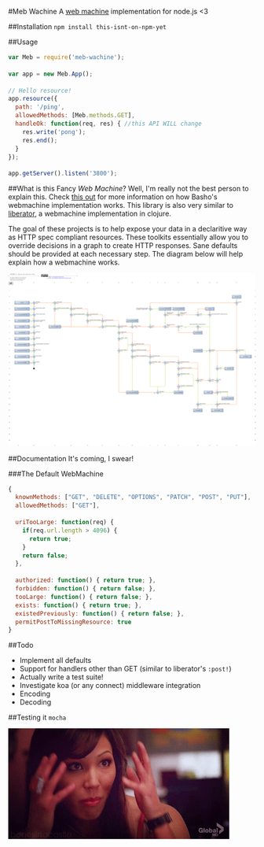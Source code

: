 #Meb Wachine
A [web machine](https://github.com/basho/webmachine/wiki) implementation
for node.js <3


##Installation
`npm install this-isnt-on-npm-yet`


##Usage

```javascript
var Meb = require('meb-wachine');

var app = new Meb.App();

// Hello resource!
app.resource({
  path: '/ping',
  allowedMethods: [Meb.methods.GET],
  handleOk: function(req, res) { //this API WILL change
    res.write('pong');
    res.end();
  }
});

app.getServer().listen('3800');
```


##What is this Fancy *Web Machine*?
Well, I'm really not the best person to explain this. Check
[this out](https://github.com/basho/webmachine/wiki) for more
information on how Basho's webmachine implementation works.
This library is also very similar to
[liberator](http://clojure-liberator.github.io/liberator/),
a webmachine implementation in clojure.


The goal of these projects is to help expose your data in a
declaritive way as HTTP spec compliant resources.
These toolkits essentially allow you to override decisions
in a graph to create HTTP responses. Sane defaults should be
provided at each necessary step. The diagram below will help
explain how a webmachine works.

![flo chart](https://raw.githubusercontent.com/rafkhan/meb-wachine/master/diagram.png)


##Documentation
It's coming, I swear!

###The Default WebMachine

```javascript
{
  knownMethods: ["GET", "DELETE", "OPTIONS", "PATCH", "POST", "PUT"],
  allowedMethods: ["GET"],

  uriTooLarge: function(req) {
    if(req.url.length > 4096) {
      return true;
    }
    return false;
  },

  authorized: function() { return true; },
  forbidden: function() { return false; },
  tooLarge: function() { return false; },
  exists: function() { return true; },
  existedPreviously: function() { return false; },
  permitPostToMissingResource: true
}
```


##Todo
- Implement all defaults
- Support for handlers other than GET (similar to liberator's `:post!`)
- Actually write a test suite!
- Investigate koa (or any connect) middleware integration
- Encoding
- Decoding

##Testing it
`mocha`

![ayy](https://raw.githubusercontent.com/rafkhan/meb-wachine/master/boom.gif)



